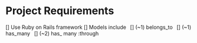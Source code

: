 # Project Requirements
[] Use Ruby on Rails framework
[] Models include
&ensp;[] (~1) belongs_to
&ensp;[] (~1) has_many
&ensp;[] (~2) has_ many :through